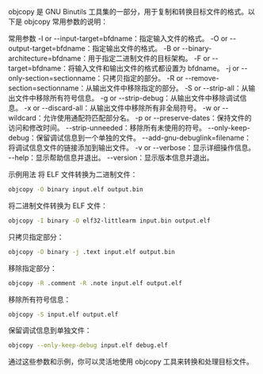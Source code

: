 objcopy 是 GNU Binutils 工具集的一部分，用于复制和转换目标文件的格式。以下是 objcopy 常用参数的说明：

常用参数
-I or --input-target=bfdname：指定输入文件的格式。
-O or --output-target=bfdname：指定输出文件的格式。
-B or --binary-architecture=bfdname：用于指定二进制文件的目标架构。
-F or --target=bfdname：将输入文件和输出文件的格式都设置为 bfdname。
-j or --only-section=sectionname：只拷贝指定的部分。
-R or --remove-section=sectionname：从输出文件中移除指定的部分。
-S or --strip-all：从输出文件中移除所有符号信息。
-g or --strip-debug：从输出文件中移除调试信息。
-x or --discard-all：从输出文件中移除所有非全局符号。
-w or --wildcard：允许使用通配符匹配部分名。
-p or --preserve-dates：保持文件的访问和修改时间。
--strip-unneeded：移除所有未使用的符号。
--only-keep-debug：保留调试信息到一个单独的文件。
--add-gnu-debuglink=filename：将调试信息文件的链接添加到输出文件。
-v or --verbose：显示详细操作信息。
--help：显示帮助信息并退出。
--version：显示版本信息并退出。

示例用法
将 ELF 文件转换为二进制文件：

```bash
objcopy -O binary input.elf output.bin
```

将二进制文件转换为 ELF 文件：
```bash
objcopy -I binary -O elf32-littlearm input.bin output.elf
```

只拷贝指定部分：
```bash
objcopy -O binary -j .text input.elf output.bin
```

移除指定部分：
```bash
objcopy -R .comment -R .note input.elf output.elf
```

移除所有符号信息：
```bash
objcopy -S input.elf output.elf
```

保留调试信息到单独文件：
```bash
objcopy --only-keep-debug input.elf debug.elf
```

通过这些参数和示例，你可以灵活地使用 objcopy 工具来转换和处理目标文件。